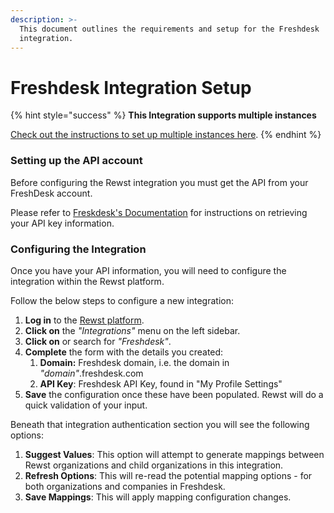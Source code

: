```yaml
---
description: >-
  This document outlines the requirements and setup for the Freshdesk
  integration.
---
```


# Freshdesk Integration Setup

{% hint style="success" %}
**This Integration supports multiple instances**

[Check out the instructions to set up multiple instances here](../../general/multi-instance-integration/multi-instance-integration-setup.md).
{% endhint %}

### Setting up the API account

Before configuring the Rewst integration you must get the API from your FreshDesk account.

Please refer to [Freskdesk's Documentation](https://developer.freshdesk.com/api/#authentication) for instructions on retrieving your API key information.

### Configuring the Integration

Once you have your API information, you will need to configure the integration within the Rewst platform.

Follow the below steps to configure a new integration:

1. **Log in** to the [Rewst platform](https://app.rewst.io/).
2. **Click on** the _"Integrations"_ menu on the left sidebar.
3. **Click on** or search for _"Freshdesk"_.
4. **Complete** the form with the details you created:
   1. **Domain:** Freshdesk domain, i.e. the domain in _"domain"_.freshdesk.com
   2. **API Key**: Freshdesk API Key, found in "My Profile Settings"
5. **Save** the configuration once these have been populated. Rewst will do a quick validation of your input.

Beneath that integration authentication section you will see the following options:

1. **Suggest Values**: This option will attempt to generate mappings between Rewst organizations and child organizations in this integration.
2. **Refresh Options**: This will re-read the potential mapping options - for both organizations and companies in Freshdesk.
3. **Save Mappings**: This will apply mapping configuration changes.
